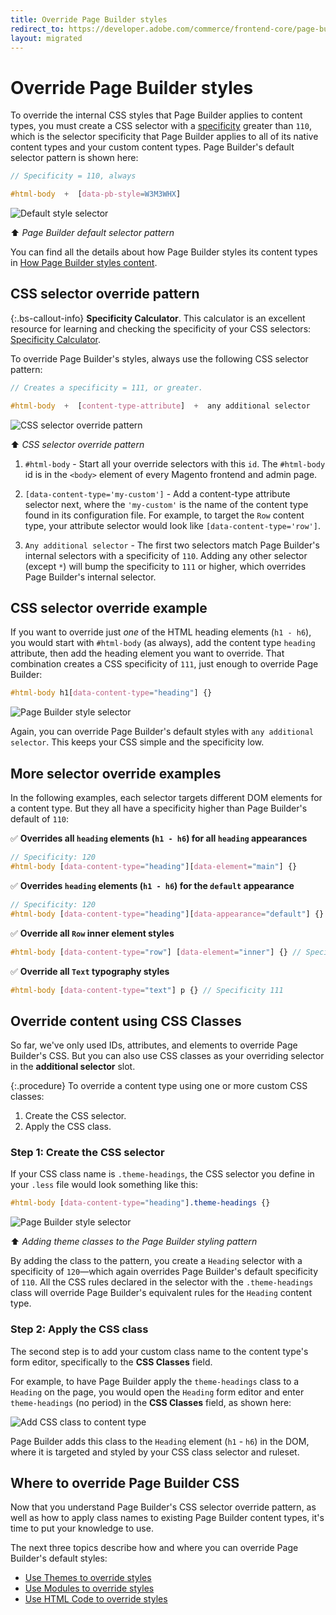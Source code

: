```yaml
---
title: Override Page Builder styles
redirect_to: https://developer.adobe.com/commerce/frontend-core/page-builder/styles/override-pagebuilder-styles
layout: migrated
---
```


# Override Page Builder styles

To override the internal CSS styles that Page Builder applies to content types, you must create a CSS selector with a [specificity](https://developer.mozilla.org/en-US/docs/Web/CSS/Specificity) greater than `110`, which is the selector specificity that Page Builder applies to all of its native content types and your custom content types. Page Builder's default selector pattern is shown here:

```scss
// Specificity = 110, always

#html-body  +  [data-pb-style=W3M3WHX]
```

![Default style selector](../images/pagebuilder-style-selector.svg)

:arrow_up: *Page Builder default selector pattern*

You can find all the details about how Page Builder styles its content types in [How Page Builder styles content](introduction.md).

## CSS selector override pattern

{:.bs-callout-info}
**Specificity Calculator**. This calculator is an excellent resource for learning and checking the specificity of your CSS selectors: [Specificity Calculator](https://specificity.keegan.st/).

To override Page Builder's styles, always use the following CSS selector pattern:

```scss
// Creates a specificity = 111, or greater.

#html-body  +  [content-type-attribute]  +  any additional selector
```

![CSS selector override pattern](../images/pagebuilder-style-override-pattern-class.svg)

:arrow_up: *CSS selector override pattern*

1. `#html-body` - Start all your override selectors with this `id`. The `#html-body` id is in the `<body>` element of every Magento frontend and admin page.

1. `[data-content-type='my-custom']` - Add a content-type attribute selector next, where the `'my-custom'` is the name of the content type found in its configuration file. For example, to target the `Row` content type, your attribute selector would look like `[data-content-type='row']`.

1. `Any additional selector` - The first two selectors match Page Builder's internal selectors with a specificity of `110`. Adding any other selector (except `*`) will bump the specificity to `111` or higher, which overrides Page Builder's internal selector.

## CSS selector override example

If you want to override just _one_ of the HTML heading elements (`h1 - h6`), you would start with `#html-body` (as always), add the content type `heading` attribute, then add the heading element you want to override. That combination creates a CSS specificity of `111`, just enough to override Page Builder:

```scss
#html-body h1[data-content-type="heading"] {}
```

![Page Builder style selector](../images/pagebuilder-style-override-element-selector.svg)

Again, you can override Page Builder's default styles with `any additional selector`. This keeps your CSS simple and the specificity low.

## More selector override examples

In the following examples, each selector targets different DOM elements for a content type. But they all have a specificity higher than Page Builder's default of `110`:

:white_check_mark: **Overrides all `heading` elements (`h1 - h6`) for all `heading` appearances**

```scss
// Specificity: 120
#html-body [data-content-type="heading"][data-element="main"] {}
```

:white_check_mark: **Overrides `heading` elements (`h1 - h6`) for the `default` appearance**

```scss
// Specificity: 120
#html-body [data-content-type="heading"][data-appearance="default"] {}
```

:white_check_mark: **Override all `Row` inner element styles**

```scss
#html-body [data-content-type="row"] [data-element="inner"] {} // Specificity 120
```

:white_check_mark: **Override all `Text` typography styles**

```scss
#html-body [data-content-type="text"] p {} // Specificity 111
```

## Override content using CSS Classes

So far, we've only used IDs, attributes, and elements to override Page Builder's CSS. But you can also use CSS classes as your overriding selector in the **additional selector** slot.

{:.procedure}
To override a content type using one or more custom CSS classes:

1. Create the CSS selector.
1. Apply the CSS class.

### Step 1: Create the CSS selector

If your CSS class name is `.theme-headings`, the CSS selector you define in your `.less` file would look something like this:

```scss
#html-body [data-content-type="heading"].theme-headings {}
```

![Page Builder style selector](../images/pagebuilder-style-override-selector.svg)

:arrow_up: *Adding theme classes to the Page Builder styling pattern*

By adding the class to the pattern, you create a `Heading` selector with a specificity of `120`—which again overrides Page Builder's default specificity of `110`. All the CSS rules declared in the selector with the `.theme-headings` class will override Page Builder's equivalent rules for the `Heading` content type.

### Step 2: Apply the CSS class

The second step is to add your custom class name to the content type's form editor, specifically to the **CSS Classes** field.

For example, to have Page Builder apply the `theme-headings` class to a `Heading` on the page, you would open the `Heading` form editor and enter `theme-headings` (no period) in the **CSS Classes** field, as shown here:

![Add CSS class to content type](../images/css-classes-field.svg)

Page Builder adds this class to the `Heading` element (`h1` - `h6`) in the DOM, where it is targeted and styled by your CSS class selector and ruleset.

## Where to override Page Builder CSS

Now that you understand Page Builder's CSS selector override pattern, as well as how to apply class names to existing Page Builder content types, it's time to put your knowledge to use.

The next three topics describe how and where you can override Page Builder's default styles:

-  [Use Themes to override styles](use-themes-to-override-styles.md)
-  [Use Modules to override styles](use-modules-to-override-styles.md)
-  [Use HTML Code to override styles](use-htmlcode-to-override-styles.md)
